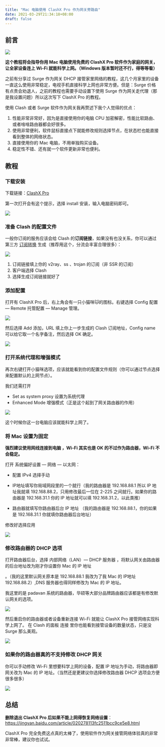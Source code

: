 ```yaml
---
title: "Mac 电脑使用 ClashX Pro 作为网关旁路由"
date: 2021-03-29T21:34:18+08:00
draft: false
---
```


## 前言

![](https://oss.qust.me/img/%E6%88%AA%E5%B1%8F2021-03-30%20%E4%B8%8A%E5%8D%8812.43.35.jpg)

**这个教程将会指导你用 Mac 电脑使用免费的 ClashX Pro 软件作为家庭的网关，让全家设备连上 Wi-Fi 就能科学上网。（Windows 版本暂时还不行，得等等看）**

<!--more-->

之前有分享过 Surge 作为网关 DHCP 接管家里网络的教程，这几个月家里的设备一直这么使用非常稳定，电视手机直接科学上网也非常方便。但是：Surge 价格有点贵会劝退人，之前的教程也需要手动设置下使用 Surge 作为网关走代理（那是我设置问题）所以这次写下 ClashX Pro 的教程。

使用 Clash 或者 Surge 软件作为网关我再赘述下我个人觉得的优点：

1. 性能非常非常好，因为是直接使用你的电脑 CPU 加密解密，性能比软路由、或者啥啥路由器都会好很多。
2. 使用非常便利，软件鼠标直接点下就能修改规则选择节点，在状态栏也能直接看到整体的网络状态。
3. 直接使用你的 Mac 电脑，不用单独购买设备。
4. 稳定性不错、还有就一个软件更新非常也便利。

## 教程

### 下载安装 

下载链接：[ClashX Pro](https://install.appcenter.ms/users/clashx/apps/clashx-pro/distribution_groups/public)

第一次打开会有这个提示，选择 install 安装，输入电脑密码即可。

![](https://i.loli.net/2021/03/29/Kfdgz3MwRuE6cOI.jpg)



### 准备 Clash 的配置文件

一般你订阅的服务应该会给 Clash 的**订阅链接**，如果没有也没关系，你可以通过第三方 [订阅转换](https://bianyuan.xyz/) 生成（推荐用这个，分流会丰富合理很多）：

![](https://oss.qust.me/img/%E6%88%AA%E5%B1%8F2021-03-29%20%E4%B8%8B%E5%8D%8811.45.13.jpg)

1. 订阅链接填上你的 v2ray、ss 、trojan 的订阅（非 SSR 的订阅）
2. 客户端选择 Clash
3. 选择生成订阅链接就好了

### 添加配置

打开有 ClashX Pro 后，右上角会有一只小猫咪🐱的图标。右键选择 Config 配置 — Remote 托管配置 — Manage 管理。

![](https://oss.qust.me/img/%E6%88%AA%E5%B1%8F2021-03-29%20%E4%B8%8B%E5%8D%8811.53.40.jpg)

然后选择 Add 添加，URL 填上你上一步生成的 Clash 订阅地址，Config name 可以给它取一个名字备注，然后选择 OK 确定。

![](https://oss.qust.me/img/%E6%88%AA%E5%B1%8F2021-03-29%20%E4%B8%8B%E5%8D%8811.56.52.jpg)

### 打开系统代理和增强模式

再次右键打开小猫咪选项，应该就能看到你的配置文件规则（你可以通过节点选择来配置默认的上网节点）。

我们还需打开 

*  Set as system proxy 设置为系统代理
*  Enhanced Mode 增强模式（正是这个起到了网关路由器的作用）

![](https://oss.qust.me/img/%E6%88%AA%E5%B1%8F2021-03-30%20%E4%B8%8A%E5%8D%8812.18.50.jpg)

这个时候你这一台电脑应该就能科学上网了。

### 将 Mac 设置为固定 

**强烈建议使用网线连接到电脑 ，Wi-Fi 其实也是 OK 的不过作为路由器，Wi-Fi 不会稳定。**

打开 系统偏好设置 — 网络 — 以太网：

* 配置 IPv4 选择手动

* IP地址填写你局域网段里的一个就行（我的路由器是 192.168.88.1 所以 IP 地址我就填 192.168.88.2，只用修改最后一位在 2-225 之间就行。如果你的路由器是 192.168.31.1 你的 IP 地址就可以填 192.168.31.2，以此类推）
* 路由器就填写你路由器后台 IP 地址 （我的路由器是 192.168.88.1，你的如果是 192.168.31.1 你就填你路由器后台地址）

修改好选择应用

![](https://oss.qust.me/img/%E6%88%AA%E5%B1%8F2021-03-30%20%E4%B8%8A%E5%8D%8812.10.32.png)



### 修改路由器的 DHCP 选项

打开路由器后台，选择 内部网络（LAN）— DHCP 服务器 ，将默认网关由路由器的后台地址改为刚才你设置你 Mac 的 IP 地址

。（我的这里默认网关原本是 192.168.88.1  我改为了我 Mac 的 IP地址 192.168.88.2）,DNS 服务器也得同样修改为 Mac 的 IP 地址。

我这里的是 padavan 系统的路由器，华硕等大部分品牌路由器应该都是有修改默认网关的选项。

![](https://oss.qust.me/img/%E6%88%AA%E5%B1%8F2021-03-30%20%E4%B8%8A%E5%8D%8810.10.54.jpg)

然后重启你的路由器或者设备重新连接 Wi-Fi 就能让 ClashX Pro 接管网络实现科学上网了。
在 Clash 的面板 连接 里你也能看到接管设备的数量状态，只是没 Surge 那么美观。

![](https://oss.qust.me/img/%E6%88%AA%E5%B1%8F2021-03-30%20%E4%B8%8A%E5%8D%8812.35.03.png)

### 如果你的路由器真的不支持修改 DHCP 网关

你可以手动修改 Wi-Fi 里想要科学上网的设备，配置 IP 地址为手动，将路由器即网关改为 Mac 的 IP 地址。（当然还是更建议你选择修改路由器 DHCP 选项会方便很多很多）

![](https://oss.qust.me/img/IMG_0975.PNG)

## 总结

**删除退出 ClashX Pro 后如果不能上网得恢复网络设置**：https://jingyan.baidu.com/article/020278113fc2511bcc9ce5e8.html

ClashX Pro 完全免费这点真的太棒了，使用软件作为网关接管网络体验真的非常非常棒，建议你也试试。

